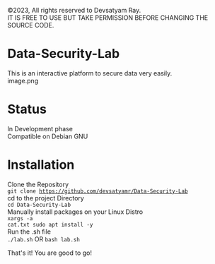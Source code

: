 ©2023, All rights reserved to Devsatyam Ray.<br>
IT IS FREE TO USE BUT TAKE PERMISSION BEFORE CHANGING THE SOURCE CODE.

# Data-Security-Lab
This is an interactive platform to secure data very easily.<br>
<pic>image.png</pic>
# Status
 In Development phase<br>
 Compatible on Debian GNU
# Installation
Clone the Repository<br>
 <code>git clone https://github.com/devsatyamr/Data-Security-Lab</code><br>
cd to the project Directory<br>
 <code>cd Data-Security-Lab</code><br>
Manually install packages on your Linux Distro<br>
 <code>xargs -a cat.txt sudo apt install -y</code><br>
Run the .sh file<br>
<code>./lab.sh</code> OR <code>bash lab.sh </code><br>

That's it! You are good to go!
